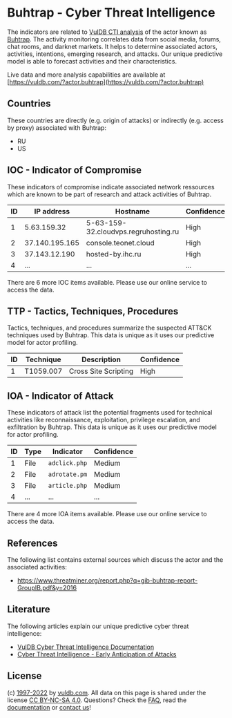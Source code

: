 # Buhtrap - Cyber Threat Intelligence

The indicators are related to [VulDB CTI analysis](https://vuldb.com/?kb.cti) of the actor known as [Buhtrap](https://vuldb.com/?actor.buhtrap). The activity monitoring correlates data from social media, forums, chat rooms, and darknet markets. It helps to determine associated actors, activities, intentions, emerging research, and attacks. Our unique predictive model is able to forecast activities and their characteristics.

Live data and more analysis capabilities are available at [https://vuldb.com/?actor.buhtrap](https://vuldb.com/?actor.buhtrap)

## Countries

These countries are directly (e.g. origin of attacks) or indirectly (e.g. access by proxy) associated with Buhtrap:

* RU
* US

## IOC - Indicator of Compromise

These indicators of compromise indicate associated network ressources which are known to be part of research and attack activities of Buhtrap.

ID | IP address | Hostname | Confidence
-- | ---------- | -------- | ----------
1 | 5.63.159.32 | 5-63-159-32.cloudvps.regruhosting.ru | High
2 | 37.140.195.165 | console.teonet.cloud | High
3 | 37.143.12.190 | hosted-by.ihc.ru | High
4 | ... | ... | ...

There are 6 more IOC items available. Please use our online service to access the data.

## TTP - Tactics, Techniques, Procedures

Tactics, techniques, and procedures summarize the suspected ATT&CK techniques used by Buhtrap. This data is unique as it uses our predictive model for actor profiling.

ID | Technique | Description | Confidence
-- | --------- | ----------- | ----------
1 | T1059.007 | Cross Site Scripting | High

## IOA - Indicator of Attack

These indicators of attack list the potential fragments used for technical activities like reconnaissance, exploitation, privilege escalation, and exfiltration by Buhtrap. This data is unique as it uses our predictive model for actor profiling.

ID | Type | Indicator | Confidence
-- | ---- | --------- | ----------
1 | File | `adclick.php` | Medium
2 | File | `adrotate.pm` | Medium
3 | File | `article.php` | Medium
4 | ... | ... | ...

There are 4 more IOA items available. Please use our online service to access the data.

## References

The following list contains external sources which discuss the actor and the associated activities:

* https://www.threatminer.org/report.php?q=gib-buhtrap-report-GroupIB.pdf&y=2016

## Literature

The following articles explain our unique predictive cyber threat intelligence:

* [VulDB Cyber Threat Intelligence Documentation](https://vuldb.com/?kb.cti)
* [Cyber Threat Intelligence - Early Anticipation of Attacks](https://www.scip.ch/en/?labs.20201022)

## License

(c) [1997-2022](https://vuldb.com/?kb.changelog) by [vuldb.com](https://vuldb.com/?kb.about). All data on this page is shared under the license [CC BY-NC-SA 4.0](https://creativecommons.org/licenses/by-nc-sa/4.0/). Questions? Check the [FAQ](https://vuldb.com/?kb.faq), read the [documentation](https://vuldb.com/?kb) or [contact us](https://vuldb.com/?contact)!

